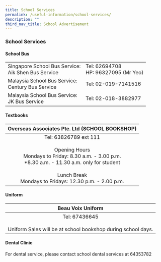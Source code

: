 ```yaml
---
title: School Services
permalink: /useful-information/school-services/
description: ""
third_nav_title: School Advertisement
---
```

### School Services

#### School Bus

|  |  |
|---|---|
| Singapore School Bus Service:<br>Aik Shen Bus Service | Tel: 62694708<br>  HP: 96327095 (Mr Yeo) |
| Malaysia School Bus Service:<br>Century Bus Service | Tel: 02-019-7141516 |
|  Malaysia School Bus Service:<br>JK Bus Service |  Tel: 02-018-3882977 |

#### Textbooks

| Overseas Associates Pte. Ltd (SCHOOL BOOKSHOP) |
|:---:|
| Tel: 63826789 ext 111<br><br>Opening Hours<br>Mondays to Friday: 8.30 a.m. - 3.00 p.m.<br>*8.30 a.m. - 11.30 a.m. only for student<br><br>Lunch Break<br>Mondays to Fridays: 12.30 p.m. - 2.00 p.m. |

#### Uniform

| Beau Voix Uniform |
|:---:|
| Tel: 67436645<br><br>Uniform Sales will be at school bookshop during school days. |

#### Dental Clinic

For dental service, please contact school dental services at 64353782
